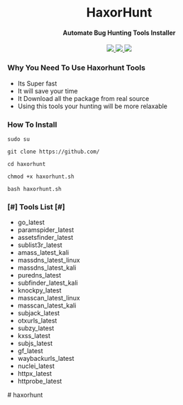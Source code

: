 <h1 align="center">
  <br>
    HaxorHunt
  <br>
</h1>

<h4 align="center">Automate Bug Hunting Tools Installer</h4>
    <p align="center">
  <a href="https://github.com/">
    <img src="https://img.shields.io/static/v1?label=Project&message=Haxorhunt&color=green">
  </a>
    <a href="https://github.com/">
    <img src="https://img.shields.io/static/v1?label=Update&message=V1.0&color=green">
  </a>
  <a href="https://www.linkedin.com/in/">
      <img src="https://img.shields.io/badge/-rahadinfosec-blue?style=social&logo=Linkedin&logoColor=blue">
  </a>
</p>

<h3> Why You Need To Use Haxorhunt Tools </h3>

- Its Super fast
- It will save your time
- It Download all the package from real source
- Using this tools your hunting will be more relaxable


### How To Install

```
sudo su
```
```
git clone https://github.com/
```
```
cd haxorhunt
```
```
chmod +x haxorhunt.sh
```
```
bash haxorhunt.sh
```


<h3> [#] Tools List [#] </h3>

- go_latest
- paramspider_latest
- assetsfinder_latest
- sublist3r_latest
- amass_latest_kali
- massdns_latest_linux
- massdns_latest_kali
- puredns_latest
- subfinder_latest_kali
- knockpy_latest
- masscan_latest_linux
- masscan_latest_kali
- subjack_latest
- otxurls_latest
- subzy_latest
- kxss_latest
- subjs_latest
- gf_latest
- waybackurls_latest
- nuclei_latest
- httpx_latest
- httprobe_latest

#   h a x o r h u n t 
 
 
